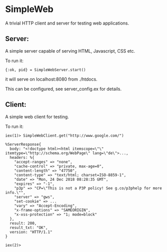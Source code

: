 # SimpleWeb

A trivial HTTP client and server for testing web applications.

## Server:

A simple server capable of serving HTML, Javascript, CSS etc. 

To run it:

`{:ok, pid} = SimpleWebServer.start()`

it will serve on localhost:8080 from ./htdocs.

This can be configured, see server_config.ex for details.

## Client:

A simple web client for testing.

To run it:



```
iex(1)> SimpleWebClient.get("http://www.google.com/")

%ServerResponse{
  body: "<!doctype html><html itemscope=\"\" itemtype=\"http://schema.org/WebPage\" lang=\"de\">...,
  headers: %{
    "accept-ranges" => "none",
    "cache-control" => "private, max-age=0",
    "content-length" => "47750",
    "content-type" => "text/html; charset=ISO-8859-1",
    "date" => "Mon, 24 Dec 2018 08:28:35 GMT",
    "expires" => "-1",
    "p3p" => "CP=\"This is not a P3P policy! See g.co/p3phelp for more info.\"",
    "server" => "gws",
    "set-cookie" => ... 
    "vary" => "Accept-Encoding",
    "x-frame-options" => "SAMEORIGIN",
    "x-xss-protection" => "1; mode=block"
  },
  result: 200,
  result_txt: "OK",
  version: "HTTP/1.1"
}

iex(2)> 
```

